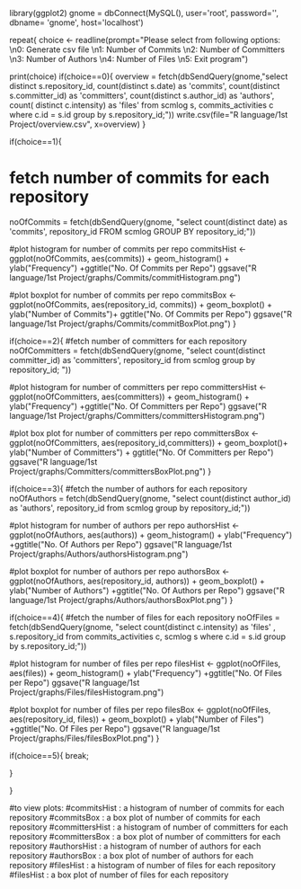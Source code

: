 library(ggplot2)
gnome = dbConnect(MySQL(), user='root', password='', dbname= 'gnome', host='localhost')


repeat{
choice <- readline(prompt="Please select from following options: 
         \n0: Generate csv file
         \n1: Number of Commits
         \n2: Number of Committers
         \n3: Number of Authors
         \n4: Number of Files
         \n5: Exit program")


print(choice)
if(choice==0){
  overview = fetch(dbSendQuery(gnome,"select distinct s.repository_id, count(distinct s.date) as 'commits', count(distinct s.committer_id) as 'committers', count(distinct s.author_id) as 'authors', count( distinct c.intensity) as 'files'
                  from scmlog s, commits_activities c
                  where c.id = s.id
                  group by s.repository_id;"))
  write.csv(file="R language/1st Project/overview.csv", x=overview)
}

if(choice==1){
  # fetch number of commits for each repository
  noOfCommits = fetch(dbSendQuery(gnome, "select  count(distinct date) as 'commits', repository_id 
                    FROM scmlog
                    GROUP BY repository_id;")) 
  
  #plot histogram for number of commits per repo
  commitsHist <- ggplot(noOfCommits, aes(commits)) + geom_histogram() + ylab("Frequency") +ggtitle("No. Of Commits per Repo")
  ggsave("R language/1st Project/graphs/Commits/commitHistogram.png")
  
  #plot boxplot for number of commits per repo
  commitsBox <- ggplot(noOfCommits, aes(repository_id, commits)) + geom_boxplot() + ylab("Number of Commits")+ ggtitle("No. Of Commits per Repo")
  ggsave("R language/1st Project/graphs/Commits/commitBoxPlot.png")
}
  

if(choice==2){
  #fetch number of committers for each repository
  noOfCommitters = fetch(dbSendQuery(gnome, "select  count(distinct committer_id) as 'committers', repository_id
                        from scmlog
                        group by repository_id; "))
  
  #plot histogram for number of committers per repo
  committersHist <- ggplot(noOfCommitters, aes(committers)) + geom_histogram() + ylab("Frequency") +ggtitle("No. Of Committers per Repo")
  ggsave("R language/1st Project/graphs/Committers/committersHistogram.png")
  
  #plot box plot for number of committers per repo
  committersBox <- ggplot(noOfCommitters, aes(repository_id,committers)) + geom_boxplot()+ ylab("Number of Committers") + ggtitle("No. Of Committers per Repo")
  ggsave("R language/1st Project/graphs/Committers/committersBoxPlot.png")
}


if(choice==3){
  #fetch the number of authors for each repository
  noOfAuthors = fetch(dbSendQuery(gnome, "select  count(distinct author_id) as 'authors', repository_id
                                      from scmlog
                                      group by repository_id;"))
  
  #plot histogram for number of authors per repo
  authorsHist <- ggplot(noOfAuthors, aes(authors)) + geom_histogram() + ylab("Frequency") +ggtitle("No. Of Authors per Repo")
  ggsave("R language/1st Project/graphs/Authors/authorsHistogram.png")
  
  #plot boxplot for number of authors per repo
  authorsBox <- ggplot(noOfAuthors, aes(repository_id, authors)) + geom_boxplot() + ylab("Number of Authors") +ggtitle("No. Of Authors per Repo")
  ggsave("R language/1st Project/graphs/Authors/authorsBoxPlot.png")
}


if(choice==4){
  #fetch the number of files for each repository
  noOfFiles = fetch(dbSendQuery(gnome, "select count(distinct c.intensity) as 'files' , s.repository_id
                                      from commits_activities c, scmlog s
                                      where c.id = s.id
                                      group by s.repository_id;"))
  
  #plot histogram for number of files per repo
  filesHist <- ggplot(noOfFiles, aes(files)) + geom_histogram() + ylab("Frequency") +ggtitle("No. Of Files per Repo")
  ggsave("R language/1st Project/graphs/Files/filesHistogram.png")
  
  #plot boxplot for number of files per repo
  filesBox <- ggplot(noOfFiles, aes(repository_id, files)) + geom_boxplot() + ylab("Number of Files") +ggtitle("No. Of Files per Repo")
  ggsave("R language/1st Project/graphs/Files/filesBoxPlot.png")
}

if(choice==5){
  break;
  
}

}



#to view plots: 
#commitsHist : a histogram of number of commits for each repository
#commitsBox : a box plot of number of commits for each repository
#committersHist : a histogram of number of committers for each repository
#committersBox : a box plot of number of committers for each repository
#authorsHist : a histogram of number of authors for each repository
#authorsBox : a box plot of number of authors for each repository
#filesHist : a histogram of number of files for each repository
#filesHist : a box plot of number of files for each repository
